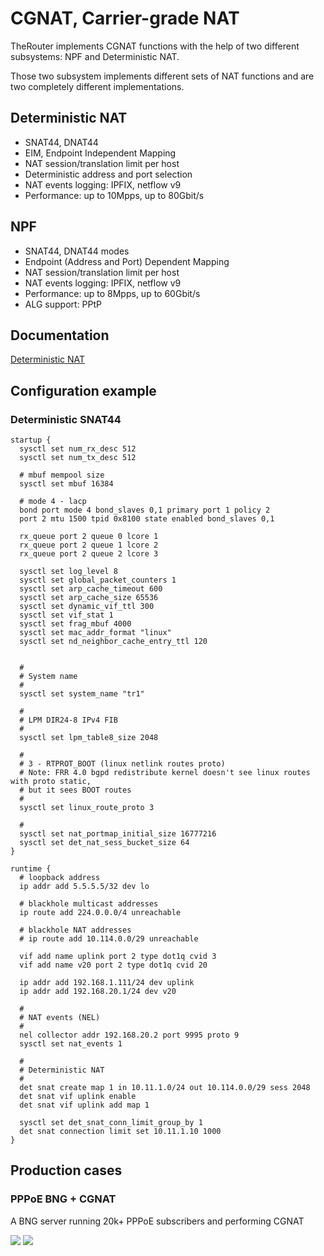 # CGNAT, Carrier-grade NAT

TheRouter implements CGNAT functions with the help
of two different subsystems: NPF and Deterministic NAT.

Those two subsystem implements different sets of NAT functions
and are two completely different implementations.

## Deterministic NAT

- SNAT44, DNAT44
- EIM, Endpoint Independent Mapping
- NAT session/translation limit per host
- Deterministic address and port selection
- NAT events logging: IPFIX, netflow v9
- Performance: up to 10Mpps, up to 80Gbit/s

## NPF

- SNAT44, DNAT44 modes
- Endpoint (Address and Port) Dependent Mapping
- NAT session/translation limit per host
- NAT events logging: IPFIX, netflow v9
- Performance: up to 8Mpps, up to 60Gbit/s
- ALG support: PPtP

## Documentation

<a href="https://github.com/alexk99/the_router/blob/master/conf_options2.md#deterministic-snat44">
Deterministic NAT</a>

## Configuration example

### Deterministic SNAT44

	startup {
	  sysctl set num_rx_desc 512
	  sysctl set num_tx_desc 512
	
	  # mbuf mempool size
	  sysctl set mbuf 16384
	
	  # mode 4 - lacp
	  bond port mode 4 bond_slaves 0,1 primary port 1 policy 2
	  port 2 mtu 1500 tpid 0x8100 state enabled bond_slaves 0,1
	
	  rx_queue port 2 queue 0 lcore 1
	  rx_queue port 2 queue 1 lcore 2
	  rx_queue port 2 queue 2 lcore 3
	
	  sysctl set log_level 8
	  sysctl set global_packet_counters 1
	  sysctl set arp_cache_timeout 600
	  sysctl set arp_cache_size 65536
	  sysctl set dynamic_vif_ttl 300
	  sysctl set vif_stat 1
	  sysctl set frag_mbuf 4000
	  sysctl set mac_addr_format "linux"
	  sysctl set nd_neighbor_cache_entry_ttl 120
	
	
	  #
	  # System name
	  #
	  sysctl set system_name "tr1"
	
	  #
	  # LPM DIR24-8 IPv4 FIB
	  #
	  sysctl set lpm_table8_size 2048
	
	  #
	  # 3 - RTPROT_BOOT (linux netlink routes proto)
	  # Note: FRR 4.0 bgpd redistribute kernel doesn't see linux routes with proto static,
	  # but it sees BOOT routes
	  #
	  sysctl set linux_route_proto 3
	
	  #
	  sysctl set nat_portmap_initial_size 16777216
	  sysctl set det_nat_sess_bucket_size 64
	}
	
	runtime {
	  # loopback address
	  ip addr add 5.5.5.5/32 dev lo
	
	  # blackhole multicast addresses
	  ip route add 224.0.0.0/4 unreachable
	
	  # blackhole NAT addresses
	  # ip route add 10.114.0.0/29 unreachable
	
	  vif add name uplink port 2 type dot1q cvid 3
	  vif add name v20 port 2 type dot1q cvid 20
	  
	  ip addr add 192.168.1.111/24 dev uplink
	  ip addr add 192.168.20.1/24 dev v20
	
	  #
	  # NAT events (NEL)
	  #
	  nel collector addr 192.168.20.2 port 9995 proto 9
	  sysctl set nat_events 1
	
	  #
	  # Deterministic NAT
	  #
	  det snat create map 1 in 10.11.1.0/24 out 10.114.0.0/29 sess 2048
	  det snat vif uplink enable
	  det snat vif uplink add map 1
	
	  sysctl set det_snat_conn_limit_group_by 1
	  det snat connection limit set 10.11.1.10 1000  
	}


## Production cases

### PPPoE BNG + CGNAT

A BNG server running 20k+ PPPoE subscribers and performing CGNAT

<img src="http://therouter.net/images/production/det_nat1/det_nat_br3_2.png">
<img src="http://therouter.net/images/production/det_nat1/det_nat_br3_2_pps.png">


